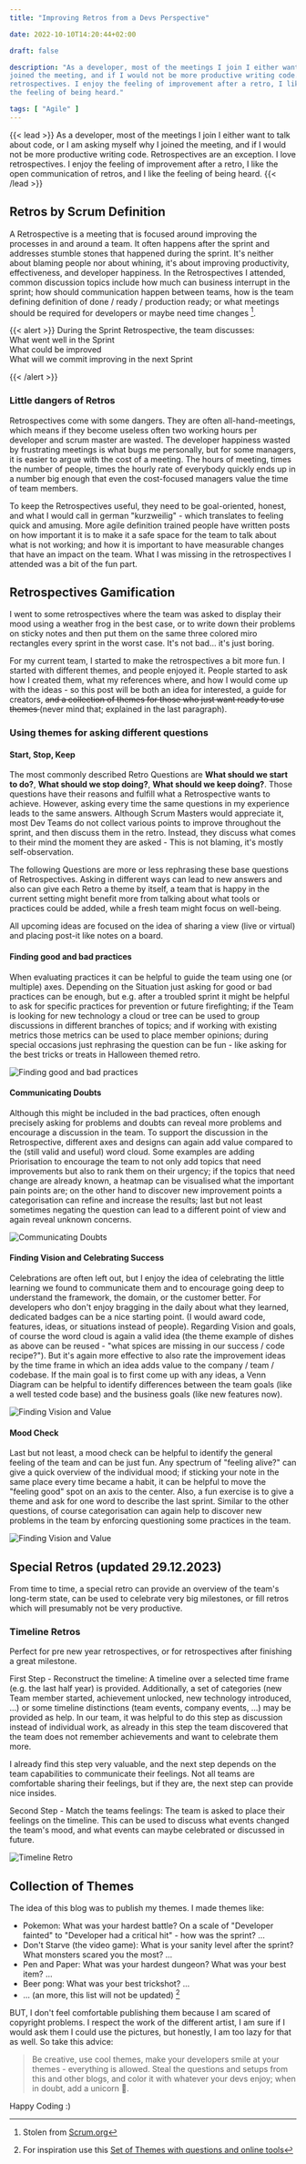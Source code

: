 ```yaml
---
title: "Improving Retros from a Devs Perspective"

date: 2022-10-10T14:20:44+02:00

draft: false

description: "As a developer, most of the meetings I join I either want to talk about code, or I am asking myself why I
joined the meeting, and if I would not be more productive writing code. Retrospectives are an exception. I love
retrospectives. I enjoy the feeling of improvement after a retro, I like the open communication of retros, and I like
the feeling of being heard."

tags: [ "Agile" ]
---
```


{{< lead >}}
As a developer, most of the meetings I join I either want to talk about code, or I am asking myself why I joined the
meeting, and if I would not be more productive writing code. Retrospectives are an exception. I love retrospectives. I
enjoy the feeling of improvement after a retro, I like the open communication of retros, and I like the feeling of
being heard.
{{< /lead >}}

## Retros by Scrum Definition

A Retrospective is a meeting that is focused around improving the processes in and around a team. It often happens after
the sprint and addresses stumble stones that happened during the sprint. It's neither about blaming people nor about
whining, it's about improving productivity, effectiveness, and developer happiness.
In the Retrospectives I attended, common discussion topics include how much can business interrupt in the sprint; how
should communication happen between teams, how is the team defining definition of done / ready / production ready; or
what meetings should be required for developers or maybe need time changes [^agileDefinition].

{{< alert >}} During the Sprint Retrospective, the team discusses: \
What went well in the Sprint \
What could be improved \
What will we commit improving in the next Sprint

{{< /alert >}}

[^agileDefinition]: Stolen from [Scrum.org](https://www.agilealliance.org/glossary/retrospective/)

### Little dangers of Retros

Retrospectives come with some dangers. They are often all-hand-meetings, which means if they become useless often two
working hours per developer and scrum master are wasted. The developer happiness wasted by frustrating meetings is
what bugs me personally, but for some managers, it is easier to argue with the cost of a meeting. The hours of meeting,
times the number of people, times the hourly rate of everybody quickly ends up in a number big enough that even the
cost-focused managers value the time of team members.

To keep the Retrospectives useful, they need to be goal-oriented, honest, and what I would call in german "kurzweilig" -
which translates to feeling quick and amusing. More agile definition trained people have written posts on how important
it is to make it a safe space for the team to talk about what is not working; and how it is important to have measurable
changes that have an impact on the team. What I was missing in the retrospectives I attended was a bit of the fun part.

## Retrospectives Gamification

I went to some retrospectives where the team was asked to display their mood using a weather frog in the best case,
or to write down their problems on sticky notes and then put them on the same three colored miro rectangles every sprint
in the worst case. It's not bad... it's just boring.

For my current team, I started to make the retrospectives a bit more fun. I started with different themes, and people
enjoyed it. People started to ask how I created them, what my references where, and how I would come up with the ideas -
so this post will be both an idea for interested, a guide for creators, <strike> and a collection of themes for those
who just want ready to use themes </strike> (never mind that; explained in the last paragraph).

### Using themes for asking different questions

#### Start, Stop, Keep

The most commonly described Retro Questions are **What should we start to do?**, **What should we stop doing?**, **What
should we keep doing?**.
Those questions have their reasons and fulfill what a Retrospective wants to achieve. However, asking every time the
same
questions in my experience leads to the same answers. Although Scrum Masters would appreciate it, most Dev Teams do not
collect various points to improve throughout the sprint, and then discuss them in the retro. Instead, they discuss what
comes to their mind the moment they are asked - This is not blaming, it's mostly self-observation.

The following Questions are more or less rephrasing these base questions of Retrospectives. Asking in different ways
can lead to new answers and also can give each Retro a theme by itself, a team that is happy in the current setting
might benefit more from talking about what tools or practices could be added, while a fresh team might focus on
well-being.

All upcoming ideas are focused on the idea of sharing a view (live or virtual) and placing post-it like notes on a
board.

#### Finding good and bad practices

When evaluating practices it can be helpful to guide the team using one (or multiple) axes. Depending on the Situation
just asking for good or bad practices can be enough, but e.g. after a troubled sprint it might be helpful to ask for
specific practices for prevention or future firefighting; if the Team is looking for new technology a cloud or tree can
be used to group discussions in different branches of topics; and if working with existing metrics those metrics can be
used to place member opinions; during special occasions just rephrasing the question can be fun - like asking for the
best tricks or treats in Halloween themed retro.

![Finding good and bad practices](/images/2022-10-retro-1.png)

#### Communicating Doubts

Although this might be included in the bad practices, often enough precisely asking for problems and doubts can reveal
more problems and encourage a discussion in the team. To support the discussion in the Retrospective, different axes and
designs can again add value compared to the (still valid and useful) word cloud.
Some examples are adding Priorisation to encourage the team to not only add topics that need improvements but also to
rank them on their urgency; if the topics that need change are already known, a heatmap can be visualised what the
important pain points are; on the other hand to discover new improvement points a categorisation can refine and increase
the results; last but not least sometimes negating the question can lead to a different point of view and again reveal
unknown concerns.

![Communicating Doubts](/images/2022-10-retro-2.png)

#### Finding Vision and Celebrating Success

Celebrations are often left out, but I enjoy the idea of celebrating the little learning we found to
communicate them and to encourage going deep to understand the framework, the domain, or the customer better.
For developers who don't enjoy bragging in the daily about what they learned, dedicated badges can be a nice starting
point. (I would award code, features, ideas, or situations instead of people).
Regarding Vision and goals, of course the word cloud is again a valid idea (the theme example of dishes as above can be
reused - "what spices are missing in our success / code recipe?"). But it's again more effective to also rate the
improvement ideas by the time frame in which an idea adds value to the company / team / codebase.
If the main goal is to first come up with any ideas, a Venn Diagram can be helpful to identify differences between the
team goals (like a well tested code base) and the business goals (like new features now).

![Finding Vision and Value](/images/2022-10-retro-3.png)

#### Mood Check

Last but not least, a mood check can be helpful to identify the general feeling of the team and can be just fun.
Any spectrum of "feeling alive?" can give a quick overview of the individual mood; if sticking your note in the same
place every time became a habit, it can be helpful to move the "feeling good" spot on an axis to the center.
Also, a fun exercise is to give a theme and ask for one word to describe the last sprint.
Similar to the other questions, of course categorisation can again help to discover new problems in the team by
enforcing
questioning some practices in the team.

![Finding Vision and Value](/images/2022-10-retro-4.png)

## Special Retros (updated 29.12.2023)

From time to time, a special retro can provide an overview of the team's long-term state, can be used to celebrate
very big milestones, or fill retros which will presumably not be very productive.

### Timeline Retros

Perfect for pre new year retrospectives, or for retrospectives after finishing a great milestone.

First Step - Reconstruct the timeline: A timeline over a selected time frame (e.g. the last half year) is provided.
Additionally, a set of categories (new Team member started, achievement unlocked, new technology introduced, ...) or
some timeline distinctions (team events, company events, ...) may be provided as help.
In our team, it was helpful to do this step as discussion instead of individual work, as already in this step the team
discovered that the team does not remember achievements and want to celebrate them more.

I already find this step very valuable, and the next step depends on the team capabilities to communicate their
feelings. Not all teams are comfortable sharing their feelings, but if they are, the next step can provide nice
insides.

Second Step - Match the teams feelings: The team is asked to place their feelings on the timeline.
This can be used to discuss what events changed the team's mood, and what events can maybe celebrated or discussed in
future.

![Timeline Retro](/images/2023-12-retro-5.png)

## Collection of Themes

The idea of this blog was to publish my themes. I made themes like:

- Pokemon: What was your hardest battle? On a scale of "Developer fainted" to "Developer had a critical hit" - how was
  the sprint? ...
- Don't Starve (the video game): What is your sanity level after the sprint? What monsters scared you the most? ...
- Pen and Paper: What was your hardest dungeon? What was your best item? ...
- Beer pong: What was your best trickshot? ...
- ... (an more, this list will not be updated) [^themes]

BUT, I don't feel comfortable publishing them because I am scared of copyright problems. I respect the work of the
different artist, I am sure if I would ask them I could use the pictures, but honestly, I am too lazy for that as well.
So take this advice:

> Be creative, use cool themes, make your developers smile at your themes - everything is
> allowed. Steal the questions and setups from this and other blogs, and color it with whatever your devs enjoy;
> when in doubt, add a unicorn 🦄.

[^themes]: For inspiration use
this [Set of Themes with questions and online tools](https://www.scrum.org/resources/blog/retrospective-ideas)

Happy Coding :) 
